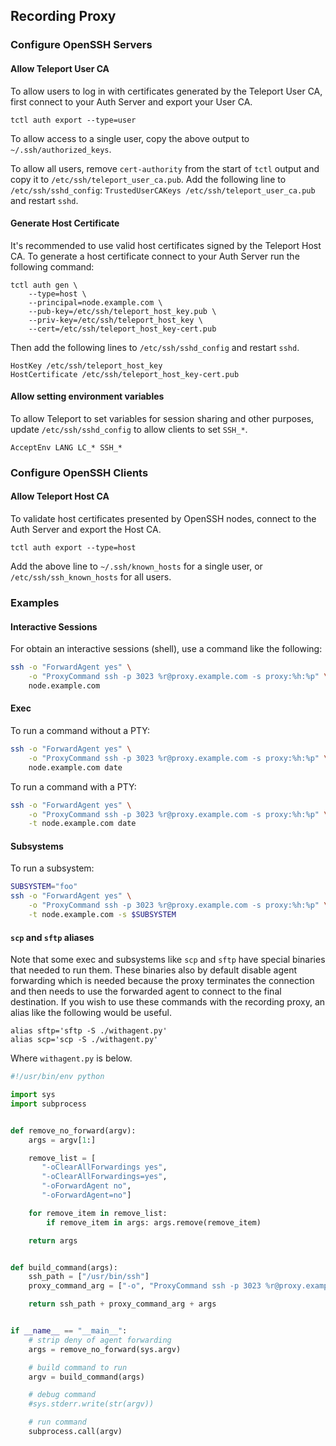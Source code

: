 ## Recording Proxy

### Configure OpenSSH Servers

#### Allow Teleport User CA

To allow users to log in with certificates generated by the Teleport User CA, first connect to your Auth Server and export your User CA.

```
tctl auth export --type=user
```

To allow access to a single user, copy the above output to `~/.ssh/authorized_keys`.

To allow all users, remove `cert-authority` from the start of `tctl` output and copy it to `/etc/ssh/teleport_user_ca.pub`. Add the following line to `/etc/ssh/sshd_config`: `TrustedUserCAKeys /etc/ssh/teleport_user_ca.pub` and restart `sshd`.

#### Generate Host Certificate

It's recommended to use valid host certificates signed by the Teleport Host CA. To generate a host certificate connect to your Auth Server run the following command:

```
tctl auth gen \
    --type=host \
    --principal=node.example.com \
    --pub-key=/etc/ssh/teleport_host_key.pub \
    --priv-key=/etc/ssh/teleport_host_key \
    --cert=/etc/ssh/teleport_host_key-cert.pub
```

Then add the following lines to `/etc/ssh/sshd_config` and restart `sshd`.

```
HostKey /etc/ssh/teleport_host_key
HostCertificate /etc/ssh/teleport_host_key-cert.pub
```

#### Allow setting environment variables

To allow Teleport to set variables for session sharing and other purposes, update `/etc/ssh/sshd_config` to allow clients to set `SSH_*`.

```
AcceptEnv LANG LC_* SSH_*
```

### Configure OpenSSH Clients

#### Allow Teleport Host CA

To validate host certificates presented by OpenSSH nodes, connect to the Auth Server and export the Host CA.

```
tctl auth export --type=host
```

Add the above line to `~/.ssh/known_hosts` for a single user, or `/etc/ssh/ssh_known_hosts` for all users.

### Examples

#### Interactive Sessions

For obtain an interactive sessions (shell), use a command like the following:

```bash
ssh -o "ForwardAgent yes" \
    -o "ProxyCommand ssh -p 3023 %r@proxy.example.com -s proxy:%h:%p" \
    node.example.com
```

#### Exec

To run a command without a PTY:

```bash
ssh -o "ForwardAgent yes" \
    -o "ProxyCommand ssh -p 3023 %r@proxy.example.com -s proxy:%h:%p" \
    node.example.com date
```

To run a command with a PTY:

```bash
ssh -o "ForwardAgent yes" \
    -o "ProxyCommand ssh -p 3023 %r@proxy.example.com -s proxy:%h:%p" \
    -t node.example.com date
```

#### Subsystems

To run a subsystem:

```bash
SUBSYSTEM="foo"
ssh -o "ForwardAgent yes" \
    -o "ProxyCommand ssh -p 3023 %r@proxy.example.com -s proxy:%h:%p" \
    -t node.example.com -s $SUBSYSTEM
```

#### `scp` and `sftp` aliases

Note that some exec and subsystems like `scp` and `sftp` have special binaries that needed to run them. These binaries also by default disable agent forwarding which is needed because the proxy terminates the connection and then needs to use the forwarded agent to connect to the final destination. If you wish to use these commands with the recording proxy, an alias like the following would be useful.


```
alias sftp='sftp -S ./withagent.py'
alias scp='scp -S ./withagent.py'
```

Where `withagent.py` is below.


```python
#!/usr/bin/env python

import sys
import subprocess


def remove_no_forward(argv):
    args = argv[1:]

    remove_list = [
       "-oClearAllForwardings yes",
       "-oClearAllForwardings=yes",
       "-oForwardAgent no",
       "-oForwardAgent=no"]

    for remove_item in remove_list:
        if remove_item in args: args.remove(remove_item)

    return args


def build_command(args):
    ssh_path = ["/usr/bin/ssh"]
    proxy_command_arg = ["-o", "ProxyCommand ssh -p 3023 %r@proxy.example.com -s proxy:%h:%p"]

    return ssh_path + proxy_command_arg + args


if __name__ == "__main__":
    # strip deny of agent forwarding
    args = remove_no_forward(sys.argv)

    # build command to run
    argv = build_command(args)

    # debug command
    #sys.stderr.write(str(argv))

    # run command
    subprocess.call(argv)
```
